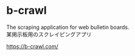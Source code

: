 # b-crawl

The scraping application for web bulletin boards.<br>
某掲示板用のスクレイピングアプリ

https://b-crawl.com/
